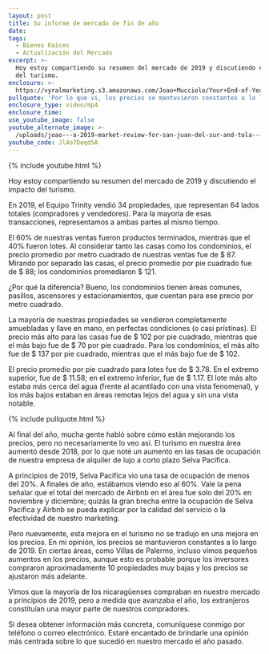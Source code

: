 ```yaml
---
layout: post
title: Su informe de mercado de fin de año
date:
tags:
  - Bienes Raíces
  - Actualización del Mercado
excerpt: >-
  Hoy estoy compartiendo su resumen del mercado de 2019 y discutiendo el impacto
  del turismo.
enclosure: >-
  https://vyralmarketing.s3.amazonaws.com/Joao+Mucciolo/Your+End-of-Year+Market+Report.mp4
pullquote: 'Por lo que vi, los precios se mantuvieron constantes a lo largo de 2019.'
enclosure_type: video/mp4
enclosure_time:
use_youtube_image: false
youtube_alternate_image: >-
  /uploads/joao---a-2019-market-review-for-san-juan-del-sur-and-tola---una-revisión-del-mercado-2019-para-san-juan-del-sur-y-tola-youtube.jpg
youtube_code: Jl4o7Deqd5A
---
```


{% include youtube.html %}

Hoy estoy compartiendo su resumen del mercado de 2019 y discutiendo el impacto del turismo.

En 2019, el Equipo Trinity vendi&oacute; 34 propiedades, que representan 64 lados totales (compradores y vendedores). Para la mayor&iacute;a de esas transacciones, representamos a ambas partes al mismo tiempo.

El 60% de nuestras ventas fueron productos terminados, mientras que el 40% fueron lotes. Al considerar tanto las casas como los condominios, el precio promedio por metro cuadrado de nuestras ventas fue de $ 87. Mirando por separado las casas, el precio promedio por pie cuadrado fue de $ 88; los condominios promediaron $ 121.

&iquest;Por qu&eacute; la diferencia? Bueno, los condominios tienen &aacute;reas comunes, pasillos, ascensores y estacionamientos, que cuentan para ese precio por metro cuadrado.

La mayor&iacute;a de nuestras propiedades se vendieron completamente amuebladas y llave en mano, en perfectas condiciones (o casi pr&iacute;stinas). El precio m&aacute;s alto para las casas fue de $ 102 por pie cuadrado, mientras que el m&aacute;s bajo fue de $ 70 por pie cuadrado. Para los condominios, el m&aacute;s alto fue de $ 137 por pie cuadrado, mientras que el m&aacute;s bajo fue de $ 102.

El precio promedio por pie cuadrado para lotes fue de $ 3.78. En el extremo superior, fue de $ 11.58; en el extremo inferior, fue de $ 1.17. El lote m&aacute;s alto estaba m&aacute;s cerca del agua (frente al acantilado con una vista fenomenal), y los m&aacute;s bajos estaban en &aacute;reas remotas lejos del agua y sin una vista notable.

{% include pullquote.html %}

Al final del a&ntilde;o, mucha gente habl&oacute; sobre c&oacute;mo est&aacute;n mejorando los precios, pero no necesariamente lo veo as&iacute;. El turismo en nuestra &aacute;rea aument&oacute; desde 2018, por lo que not&eacute; un aumento en las tasas de ocupaci&oacute;n de nuestra empresa de alquiler de lujo a corto plazo Selva Pacifica.

A principios de 2019, Selva Pacifica vio una tasa de ocupaci&oacute;n de menos del 20%. A finales de a&ntilde;o, est&aacute;bamos viendo eso al 60%. Vale la pena se&ntilde;alar que el total del mercado de Airbnb en el &aacute;rea fue solo del 20% en noviembre y diciembre; quiz&aacute;s la gran brecha entre la ocupaci&oacute;n de Selva Pacifica y Airbnb se pueda explicar por la calidad del servicio o la efectividad de nuestro marketing.

Pero nuevamente, esta mejora en el turismo no se tradujo en una mejora en los precios. En mi opini&oacute;n, los precios se mantuvieron constantes a lo largo de 2019. En ciertas &aacute;reas, como Villas de Palermo, incluso vimos peque&ntilde;os aumentos en los precios, aunque esto es probable porque los inversores compraron aproximadamente 10 propiedades muy bajas y los precios se ajustaron m&aacute;s adelante.

Vimos que la mayor&iacute;a de los nicarag&uuml;enses compraban en nuestro mercado a principios de 2019, pero a medida que avanzaba el a&ntilde;o, los extranjeros constitu&iacute;an una mayor parte de nuestros compradores.

Si desea obtener informaci&oacute;n m&aacute;s concreta, comun&iacute;quese conmigo por tel&eacute;fono o correo electr&oacute;nico. Estar&eacute; encantado de brindarle una opini&oacute;n m&aacute;s centrada sobre lo que sucedi&oacute; en nuestro mercado el a&ntilde;o pasado.